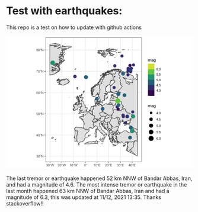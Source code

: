 <!-- README.md is generated from README.Rmd. Please edit that file -->

Test with earthquakes:
======================

This repo is a test on how to update with github actions

![](man/figures/README-unnamed-chunk-2-1.png)

The last tremor or earthquake happened 52 km NNW of Bandar Abbas, Iran,
and had a magnitude of 4.6. The most intense tremor or earthquake in the
last month happened 63 km NNW of Bandar Abbas, Iran and had a magnitude
of 6.3, this was updated at 11/12, 2021 13:35. Thanks stackoverflow!!
